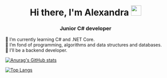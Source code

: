 <h1 align="center">Hi there, I'm Alexandra</a> 
<img src="https://github.com/blackcater/blackcater/raw/main/images/Hi.gif" height="32"/></h1>
<h3 align="center">Junior C# developer</h3>

🌱 I’m currently learning C# and .NET Core.<br />
👯 I’m fond of programming, algorithms and data structures and databases.<br />
🤔 I'll be a backend developer.<br />

[![Anurag's GitHub stats](https://github-readme-stats.vercel.app/api?username=alexandrakulikowa)](https://github.com/alexandrakulikowa/github-readme-stats)

[![Top Langs](https://github-readme-stats.vercel.app/api/top-langs/?username=alexandrakulikowa&layout=compact)](https://github.com/alexandrakulikowa/github-readme-stats)
